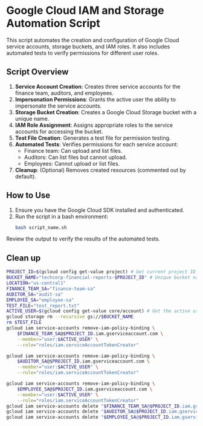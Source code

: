 # Google Cloud IAM and Storage Automation Script

This script automates the creation and configuration of Google Cloud service accounts, storage buckets, and IAM roles. It also includes automated tests to verify permissions for different user roles.

## Script Overview

1. **Service Account Creation**: Creates three service accounts for the finance team, auditors, and employees.
2. **Impersonation Permissions**: Grants the active user the ability to impersonate the service accounts.
3. **Storage Bucket Creation**: Creates a Google Cloud Storage bucket with a unique name.
4. **IAM Role Assignment**: Assigns appropriate roles to the service accounts for accessing the bucket.
5. **Test File Creation**: Generates a test file for permission testing.
6. **Automated Tests**: Verifies permissions for each service account:
   - Finance team: Can upload and list files.
   - Auditors: Can list files but cannot upload.
   - Employees: Cannot upload or list files.
7. **Cleanup**: (Optional) Removes created resources (commented out by default).

## How to Use

1. Ensure you have the Google Cloud SDK installed and authenticated.
2. Run the script in a bash environment:
   ```bash
   bash script_name.sh
   ```
Review the output to verify the results of the automated tests.
## Clean up
```bash
PROJECT_ID=$(gcloud config get-value project) # Get current project ID
BUCKET_NAME="techcorp-financial-reports-$PROJECT_ID" # Unique bucket name using Project ID
LOCATION="us-central1"
FINANCE_TEAM_SA="finance-team-sa"
AUDITOR_SA="audit-sa"
EMPLOYEE_SA="employee-sa"
TEST_FILE="test_report.txt"
ACTIVE_USER=$(gcloud config get-value core/account) # Get the active user email
gcloud storage rm --recursive gs://$BUCKET_NAME
rm $TEST_FILE
gcloud iam service-accounts remove-iam-policy-binding \
    $FINANCE_TEAM_SA@$PROJECT_ID.iam.gserviceaccount.com \
    --member="user:$ACTIVE_USER" \
    --role="roles/iam.serviceAccountTokenCreator"

gcloud iam service-accounts remove-iam-policy-binding \
    $AUDITOR_SA@$PROJECT_ID.iam.gserviceaccount.com \
    --member="user:$ACTIVE_USER" \
    --role="roles/iam.serviceAccountTokenCreator"

gcloud iam service-accounts remove-iam-policy-binding \
    $EMPLOYEE_SA@$PROJECT_ID.iam.gserviceaccount.com \
    --member="user:$ACTIVE_USER" \
    --role="roles/iam.serviceAccountTokenCreator"
gcloud iam service-accounts delete "$FINANCE_TEAM_SA@$PROJECT_ID.iam.gserviceaccount.com" --quiet
gcloud iam service-accounts delete "$AUDITOR_SA@$PROJECT_ID.iam.gserviceaccount.com" --quiet
gcloud iam service-accounts delete "$EMPLOYEE_SA@$PROJECT_ID.iam.gserviceaccount.com" --quiet
```
